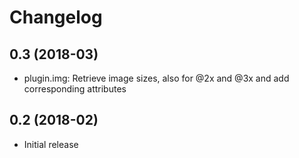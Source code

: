 # Changelog

## 0.3 (2018-03) 

- plugin.img: Retrieve image sizes, also for @2x and @3x and add corresponding attributes

## 0.2 (2018-02)


- Initial release